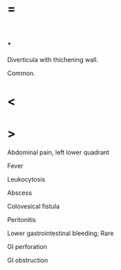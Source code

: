 # =

# .

Diverticula with thichening wall.

Common.

# <

# >

Abdominal pain, left lower quadrant

Fever

Leukocytosis

Abscess

Colovesical fistula

Peritonitis

Lower gastrointestinal bleeding; Rare

GI perforation

GI obstruction
